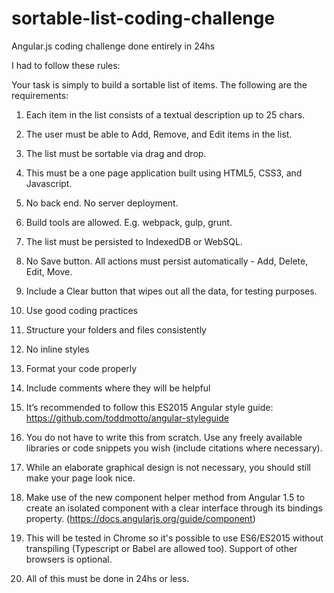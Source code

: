 # sortable-list-coding-challenge
Angular.js coding challenge done entirely in 24hs

I had to follow these rules:

Your task is simply to build a sortable list of items. The following are the requirements:

1. Each item in the list consists of a textual description up to 25 chars.

2. The user must be able to Add, Remove, and Edit items in the list.

3. The list must be sortable via drag and drop.

4. This must be a one page application built using HTML5, CSS3, and Javascript.

  1. No back end. No server deployment.

  2. Build tools are allowed. E.g. webpack, gulp, grunt.

5. The list must be persisted to IndexedDB or WebSQL.

  1. No Save button. All actions must persist automatically - Add, Delete, Edit, Move.

  2. Include a Clear button that wipes out all the data, for testing purposes.

6. Use good coding practices

  1. Structure your folders and files consistently

  2. No inline styles

  3. Format your code properly

  4. Include comments where they will be helpful

  5. It’s recommended to follow this ES2015 Angular style guide: https://github.com/toddmotto/angular-styleguide

7. You do not have to write this from scratch. Use any freely available libraries or code snippets you wish (include citations where necessary).

8. While an elaborate graphical design is not necessary, you should still make your page look nice.

9. Make use of the new component helper method from Angular 1.5 to create an isolated component with a clear interface through its bindings property. (https://docs.angularjs.org/guide/component)

10. This will be tested in Chrome so it's possible to use ES6/ES2015 without transpiling (Typescript or Babel are allowed too). Support of other browsers is optional.

11. All of this must be done in 24hs or less.